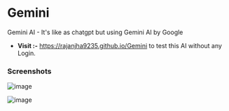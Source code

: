 # Gemini
Gemini AI - It's like as chatgpt but using Gemini AI by Google

- **Visit :-** https://rajanjha9235.github.io/Gemini to test this AI without any Login.
### Screenshots
![image](https://github.com/rajanjha9235/Gemini/assets/138964806/9895408e-140e-463c-9bd2-de6699c8fc92)

![image](https://github.com/rajanjha9235/Gemini/assets/138964806/3f775e5a-1f29-4436-99ea-5c7fed13801e)
